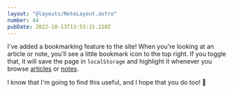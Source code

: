 ```yaml
---
layout: "@layouts/NoteLayout.astro"
number: 44
pubDate: 2022-10-13T13:53:15.210Z
---
```


I've added a bookmarking feature to the site! When you're looking at an article
or note, you'll see a little bookmark icon to the top right. If you toggle that,
it will save the page in `localStorage` and highlight it whenever you browse
[articles](/articles) or [notes](/notes).

I know that I'm going to find this useful, and I hope that you do too! 🔖
